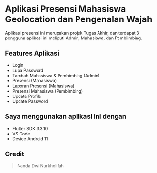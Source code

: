 
# Aplikasi Presensi Mahasiswa Geolocation dan Pengenalan Wajah
Aplikasi presensi ini merupakan projek Tugas Akhir, dan terdapat 3 pengguna aplikasi ini meliputi Admin, Mahasiswa, dan Pembiimbing.

## Features Aplikasi
- Login
- Lupa Password
- Tambah Mahasiswa & Pembimbing (Admin)
- Presensi (Mahasiswa)
- Laporan Presensi (Mahasiswa)
- Presensi Mahasiswa (Pembimbing)
- Update Profile 
- Update Password

## Saya menggunakan aplikasi ini dengan 
- Flutter SDK 3.3.10
- VS Code
- Device Android 11

## Credit
> Nanda Dwi Nurkholifah
